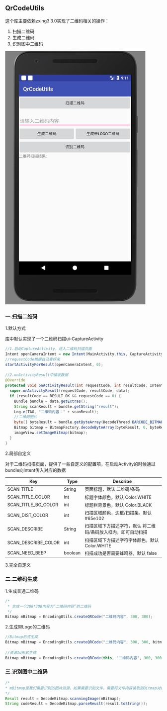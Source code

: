 ## QrCodeUtils

这个库主要依赖zxing3.3.0实现了二维码相关的操作：

1. 扫描二维码
2. 生成二维码
3. 识别图中二维码


![二维码](imgs/二维码.gif)


### 一.扫描二维码

1.默认方式

库中默认实现了一个二维码扫描ui-CaptureActivity

```java
//1.启动CaptureActivity，进入二维码扫描页面
Intent openCameraIntent = new Intent(MainActivity.this, CaptureActivity.class);
//requestCode根据自己喜好来
startActivityForResult(openCameraIntent, 0);

//2.onActivityResult中接收数据
@Override
protected void onActivityResult(int requestCode, int resultCode, Intent data) {
  super.onActivityResult(requestCode, resultCode, data);
  if (resultCode == RESULT_OK && requestCode == 0) {
    Bundle bundle = data.getExtras();
    String scanResult = bundle.getString("result");
    Log.e(TAG, "二维码内容：" + scanResult);
    //二维码图片
    byte[] byteResult = bundle.getByteArray(DecodeThread.BARCODE_BITMAP);
    Bitmap bitmap = BitmapFactory.decodeByteArray(byteResult, 0, byteResult.length);
    imageView.setImageBitmap(bitmap);
  }
}
```

2.局部自定义

对于二维码扫描页面，提供了一些自定义的配置项，在启动Activity的时候通过bundle向Intent传入对应的数据

| Key                 | Type    | Describe                         |
| ------------------- | ------- | -------------------------------- |
| SCAN_TITLE          | String  | 页面标题，默认 二维码/条码                   |
| SCAN_TITLE_COLOR    | int     | 标题字体颜色，默认 Color.WHITE            |
| SCAN_TITLE_BG_COLOR | int     | 标题栏背景色，默认 Color.BLACK            |
| SCAN_DIST_COLOR     | int     | 扫描区域颜色，边框/扫描条。默认 #65e102         |
| SCAN_DESCRIBE       | String  | 扫描区域下方描述字符，默认 将二维码/条码放入框内，即可自动扫描 |
| SCAN_DESCRIBE_COLOR | int     | 扫描区域下方描述字符字体颜色，默认 Color.WHITE    |
| SCAN_NEED_BEEP      | boolean | 扫描成功是否需要蜂鸣器，默认 false             |

3.完全自定义



### 二.二维码生成

1.生成普通二维码

```java
/*
 * 生成一个300*300内容为“二维码内容”的二维码
 */
Bitmap mBitmap = EncodingUtils.createQRCode("二维码内容", 300, 300);
```

2.生成带Logo的二维码

```java
//Bitmap形式生成
Bitmap mBitmap = EncodingUtils.createQRCode("二维码内容", 300, 300, bitmap);

//资源Id形式生成
Bitmap mBitmap = EncodingUtils.createQRCode(this, "二维码内容", 300, 300, R.mipmap.ic_launcher);
```



### 三.识别图中二维码

```java
/*
* mBitmap是我们需要识别的图片资源，如果需要识别文件，需要将文件内容读取到Bitmap对象再进一步操作
*/
Result result = DecodeBitmap.scanningImage(mBitmap);
String codeResult = DecodeBitmap.parseReuslt(result.toString());
```